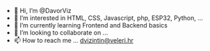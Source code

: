 - 👋 Hi, I’m @DavorViz
- 👀 I’m interested in HTML, CSS, Javascript, php, ESP32, Python, ...
- 🌱 I’m currently learning Frontend and Backend basics
- 💞️ I’m looking to collaborate on ...
- 📫 How to reach me ... dvizintin@veleri.hr

<!---
DavorViz/DavorViz is a ✨ special ✨ repository because its `README.md` (this file) appears on your GitHub profile.
You can click the Preview link to take a look at your changes.
--->
